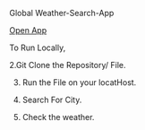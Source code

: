 Global Weather-Search-App
                                            
                                            
                                                                   
[Open App](https://weather-app-basic-v.herokuapp.com/)

To Run Locally,

2.Git Clone the Repository/ File.

3. Run the File on your locatHost.

4. Search For City.

5. Check the weather.
